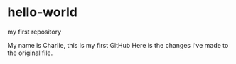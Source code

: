 # hello-world
my first repository

My name is Charlie, this is my first GitHub
Here is the changes I've made to the original file.
